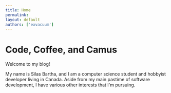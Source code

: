 ```yaml
---
title: Home
permalink: 
layout: default
authors: ['exvacuum']
---
```


# Code, Coffee, and Camus

Welcome to my blog!

My name is Silas Bartha, and I am a computer science student and hobbyist developer living in Canada.
Aside from my main pastime of software development, I have various other interests that I'm pursuing. 
